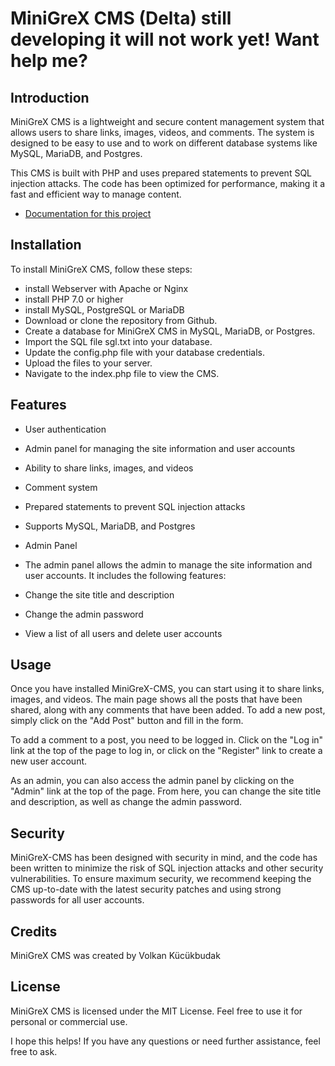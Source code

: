 # MiniGreX CMS (Delta) still developing it will not work yet! Want help me?


## Introduction
MiniGreX CMS is a lightweight and secure content management system that allows users to share links, images, videos, and comments. The system is designed to be easy to use and to work on different database systems like MySQL, MariaDB, and Postgres.

This CMS is built with PHP and uses prepared statements to prevent SQL injection attacks. The code has been optimized for performance, making it a fast and efficient way to manage content.
- [Documentation for this project](documentation/)





## Installation
To install MiniGreX CMS, follow these steps:
- install Webserver with Apache or Nginx
- install PHP 7.0 or higher
- install MySQL, PostgreSQL or MariaDB 
- Download or clone the repository from Github.
- Create a database for MiniGreX CMS in MySQL, MariaDB, or Postgres.
- Import the SQL file sgl.txt into your database.
- Update the config.php file with your database credentials.
- Upload the files to your server.
- Navigate to the index.php file to view the CMS.

## Features
- User authentication
- Admin panel for managing the site information and user accounts
- Ability to share links, images, and videos
- Comment system
- Prepared statements to prevent SQL injection attacks
- Supports MySQL, MariaDB, and Postgres
- Admin Panel
- The admin panel allows the admin to manage the site information and user accounts. It includes the following features:

- Change the site title and description
- Change the admin password
- View a list of all users and delete user accounts

## Usage
Once you have installed MiniGreX-CMS, you can start using it to share links, images, and videos. The main page shows all the posts that have been shared, along with any comments that have been added. To add a new post, simply click on the "Add Post" button and fill in the form.

To add a comment to a post, you need to be logged in. Click on the "Log in" link at the top of the page to log in, or click on the "Register" link to create a new user account.

As an admin, you can also access the admin panel by clicking on the "Admin" link at the top of the page. From here, you can change the site title and description, as well as change the admin password.

## Security
MiniGreX-CMS has been designed with security in mind, and the code has been written to minimize the risk of SQL injection attacks and other security vulnerabilities. To ensure maximum security, we recommend keeping the CMS up-to-date with the latest security patches and using strong passwords for all user accounts.

## Credits
MiniGreX CMS was created by Volkan Kücükbudak

## License
MiniGreX CMS is licensed under the MIT License. Feel free to use it for personal or commercial use.

I hope this helps! If you have any questions or need further assistance, feel free to ask.
